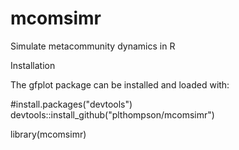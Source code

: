 # mcomsimr
Simulate metacommunity dynamics in R

Installation

The gfplot package can be installed and loaded with:

#install.packages("devtools")
devtools::install_github("plthompson/mcomsimr")

library(mcomsimr)
